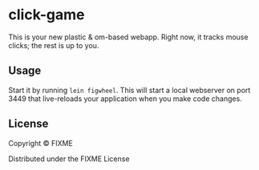 # click-game

This is your new plastic & om-based webapp.
Right now, it tracks mouse clicks; the rest is up to you.

## Usage

Start it by running `lein figwheel`.
This will start a local webserver on port 3449 that live-reloads your application when you make code changes.

## License

Copyright © FIXME

Distributed under the FIXME License
